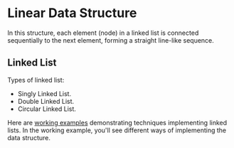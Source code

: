 # Linear Data Structure

In this structure, each element (node) in a linked list is connected sequentially to the next element, forming a straight line-like sequence.

## Linked List

Types of linked list:

* Singly Linked List.
* Double Linked List.
* Circular Linked List.

Here are [working examples](../internal/linkedlist/) demonstrating techniques implementing linked lists. In the working example, you'll see different ways of implementing the data structure.